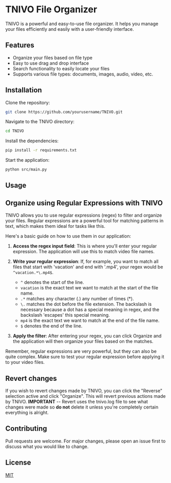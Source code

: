 # TNIVO File Organizer

TNIVO is a powerful and easy-to-use file organizer. It helps you manage your files efficiently and easily with a user-friendly interface.

## Features

- Organize your files based on file type
- Easy to use drag and drop interface
- Search functionality to easily locate your files
- Supports various file types: documents, images, audio, video, etc.

## Installation

Clone the repository:

```bash
git clone https://github.com/yourusername/TNIVO.git
```

Navigate to the TNIVO directory:

```bash
cd TNIVO
```

Install the dependencies:

```bash
pip install -r requirements.txt
```

Start the application:

```bash
python src/main.py
```

## Usage

## Organize using Regular Expressions with TNIVO

TNIVO allows you to use regular expressions (regex) to filter and organize your files. Regular expressions are a powerful tool for matching patterns in text, which makes them ideal for tasks like this.

Here's a basic guide on how to use them in our application:

1. **Access the regex input field**: This is where you'll enter your regular expression. The application will use this to match video file names.

2. **Write your regular expression**: If, for example, you want to match all files that start with 'vacation' and end with '.mp4', your regex would be `^vacation.*\.mp4$`.

   - `^` denotes the start of the line.
   - `vacation` is the exact text we want to match at the start of the file name.
   - `.*` matches any character (.) any number of times (\*).
   - `\.` matches the dot before the file extension. The backslash is necessary because a dot has a special meaning in regex, and the backslash 'escapes' this special meaning.
   - `mp4` is the exact text we want to match at the end of the file name.
   - `$` denotes the end of the line.

3. **Apply the filter**: After entering your regex, you can click Organize and the application will then organize your files based on the matches.

Remember, regular expressions are very powerful, but they can also be quite complex. Make sure to test your regular expression before applying it to your video files.


## Revert changes

If you wish to revert changes made by TNIVO, you can click the "Reverse" selection active and click "Organize". This will revert previous actions made by TNIVO. 
**IMPORTANT** -- Revert uses the tnivo.log file to see what changes were made so **do not** delete it unless you're completely certain everything is alright. 

## Contributing

Pull requests are welcome. For major changes, please open an issue first to discuss what you would like to change.

## License

[MIT](LICENSE)
```